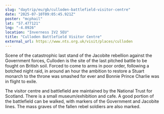 ```yaml
---
slug: "daytrip/eu/gb/culloden-battlefield-visitor-centre"
date: "2025-07-10T09:05:45.921Z"
poster: "mcphail"
lat: "57.477121"
lng: "-4.0926"
location: "Inverness IV2 5EU"
title: "Culloden Battlefield Visitor Centre"
external_url: https://www.nts.org.uk/visit/places/culloden
---
```

Scene of the catastrophic last stand of the Jacobite rebellion against the Government forces, Culloden is the site of the last pitched battle to be fought on British soil. Forced to come to arms in poor order, following a botched night raid, in around an hour the ambition to restore a Stuart monarch to the throne was smashed for ever and Bonnie Prince Charlie was in flight to exile.

The visitor centre and battlefield are maintained by the National Trust for Scotland. There is a small museum/exhibition and cafe. A good portion of the battlefield can be walked, with markers of the Government and Jacobite lines. The mass graves of the fallen rebel soldiers are also marked.